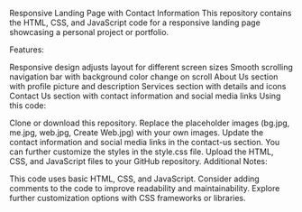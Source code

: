 Responsive Landing Page with Contact Information This repository contains the HTML, CSS, and JavaScript code for a responsive landing page showcasing a personal project or portfolio.

Features:

Responsive design adjusts layout for different screen sizes Smooth scrolling navigation bar with background color change on scroll About Us section with profile picture and description Services section with details and icons Contact Us section with contact information and social media links Using this code:

Clone or download this repository. Replace the placeholder images (bg.jpg, me.jpg, web.jpg, Create Web.jpg) with your own images. Update the contact information and social media links in the contact-us section. You can further customize the styles in the style.css file. Upload the HTML, CSS, and JavaScript files to your GitHub repository. Additional Notes:

This code uses basic HTML, CSS, and JavaScript. Consider adding comments to the code to improve readability and maintainability. Explore further customization options with CSS frameworks or libraries.
